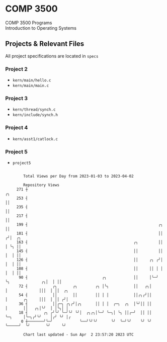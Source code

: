# COMP 3500
COMP 3500 Programs  
Introduction to Operating Systems  
## Projects & Relevant Files
All project specifications are located in `specs`
### Project 2
- `kern/main/hello.c`
- `kern/main/main.c`
### Project 3
- `kern/thread/synch.c`
- `kern/include/synch.h`
### Project 4
- `kern/asst1/catlock.c`
### Project 5
- `project5`

```

        Total Views per Day from 2023-01-03 to 2023-04-02

        Repository Views
     271 ┼                                                                              ╭╮
     253 ┤                                                                              ││
     235 ┤                                                                              ││
     217 ┤                                                                              ││
     199 ┤                                                          ╭╮                  ││
     181 ┤                                                          ││                 ╭╯│  ╭╮
     163 ┤                                               ╭╮         ││                 │ ╰╮ ││
     145 ┤                                               ││         ││                 │  │ ││
     126 ┤                                               ││     ╭╮ ╭╯│                 │  │ ││
     108 ┤                                               ││     ││ │ │                 │  │ ││
      90 ┤                                 ╭╮            ││     │╰─╯ ╰╮              ╭╮│  │ ││
      72 ┤           ╭╮       ╭╮        ╭╮ │╰╮           ││   ╭╮│     │              │││  │ ││  ╭╮
      54 ┤           ││       ││        ││ │ │           ││╭╮╭╯││     │       ╭╮     │││  │ ││ ╭╯│
      36 ┤           ││╭─╮ ╭╮╭╯│╭╮      ││ │ │  ╭─╮  ╭╮  │╰╯││ ││     │       ││   ╭╮│╰╯  │ │╰╮│ │
      18 ┤       ╭╮ ╭╯╰╯ ╰─╯╰╯ ╰╯│  ╭╮╭╮│╰─╯ ╰─╮│ ╰╮ ││╭─╯  ││ ││     ╰─╮     │╰─╮╭╯╰╯    │╭╯ ╰╯ │╭
       0 ┼───────╯╰─╯            ╰──╯╰╯╰╯      ╰╯  ╰─╯╰╯    ╰╯ ╰╯       ╰─────╯  ╰╯       ╰╯     ╰╯

        Chart last updated - Sun Apr  2 23:57:20 2023 UTC
        
```
